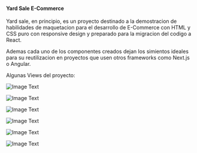 #### Yard Sale E-Commerce ####

Yard sale, en principio, es un proyecto destinado a la demostracion de habilidades de maquetacion para el desarrollo de E-Commerce con HTML y CSS puro con responsive design y preparado para la migracion del codigo a React.

Ademas cada uno de los componentes creados dejan los simientos ideales para su reutilizacion en proyectos que usen otros frameworks como Next.js o Angular.

Algunas Views del proyecto:

![Image Text](a)

![Image Text](a)

![Image Text](a)

![Image Text](a)

![Image Text](a)

![Image Text](a)
